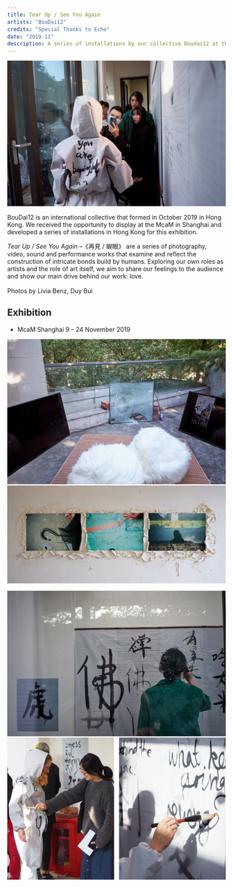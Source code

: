 ```yaml
---
title: Tear Up / See You Again
artists: "BouDai12"
credits: "Special Thanks to Echo"
date: "2019-11"
description: A series of installations by our collective Boudai12 at the Ming Contemporary Art Museum in Shanghai
---
```

<div class="medium">

![](./tearupseeyouagain-14.jpg)

</div>

BouDai12 is an international collective that formed in October 2019 in Hong Kong.
We received the opportunity to display at the McaM in Shanghai and developed a series of installations in Hong Kong for this exhibition.

_Tear Up / See You Again_ –《再見 / 睙眼》 are a series of photography, video, sound and performance works that examine and reflect the construction of intricate bonds build by humans. Exploring our own roles as artists and the role of art itself, we aim to share our feelings to the audience and show our main drive behind our work: love.
<br>
<br>
Photos by Livia Benz, Duy Bui

## Exhibition
- McaM Shanghai 9 – 24 November 2019


<div class="full">

![](./tearupseeyouagain-1.jpg)
![](./tearupseeyouagain-6.jpg)

</div>


<div class="full">

![](./tearupseeyouagain-8.jpg)
![](./tearupseeyouagain-9.jpg)

</div>


